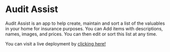 Audit Assist
=======

Audit Assist is an app to help create, maintain and sort a list of the valuables in your home for insurance purposes. You can Add items with descriptions, names, images, and prices. You can then edit or sort this list at any time.

You can visit a live deployment by [clicking here!](https://dry-inlet-20713.herokuapp.com/)
